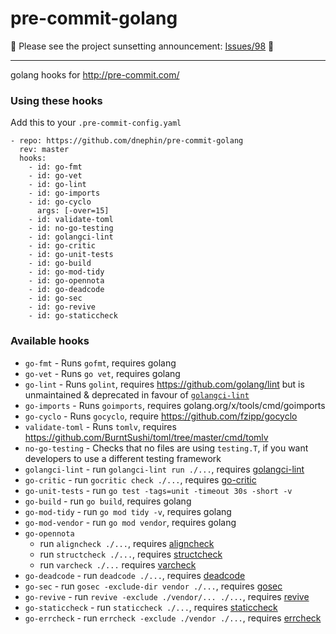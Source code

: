 pre-commit-golang
=================

:rotating_light: Please see the project sunsetting announcement:
[Issues/98](https://github.com/dnephin/pre-commit-golang/issues/98)
:rotating_light:

----

golang hooks for http://pre-commit.com/

### Using these hooks

Add this to your `.pre-commit-config.yaml`

    - repo: https://github.com/dnephin/pre-commit-golang
      rev: master
      hooks:
        - id: go-fmt
        - id: go-vet
        - id: go-lint
        - id: go-imports
        - id: go-cyclo
          args: [-over=15]
        - id: validate-toml
        - id: no-go-testing
        - id: golangci-lint
        - id: go-critic
        - id: go-unit-tests
        - id: go-build
        - id: go-mod-tidy
        - id: go-opennota
        - id: go-deadcode
        - id: go-sec
        - id: go-revive
        - id: go-staticcheck

### Available hooks

- `go-fmt` - Runs `gofmt`, requires golang
- `go-vet` - Runs `go vet`, requires golang
- `go-lint` - Runs `golint`, requires https://github.com/golang/lint but is unmaintained & deprecated in favour of [`golangci-lint`](https://github.com/golangci/golangci-lint)
- `go-imports` - Runs `goimports`, requires golang.org/x/tools/cmd/goimports
- `go-cyclo` - Runs `gocyclo`, require https://github.com/fzipp/gocyclo
- `validate-toml` - Runs `tomlv`, requires https://github.com/BurntSushi/toml/tree/master/cmd/tomlv
- `no-go-testing` - Checks that no files are using `testing.T`, if you want developers to use a different testing framework
- `golangci-lint` - run `golangci-lint run ./...`, requires [golangci-lint](https://github.com/golangci/golangci-lint)
- `go-critic` - run `gocritic check ./...`, requires [go-critic](https://github.com/go-critic/go-critic)
- `go-unit-tests` - run `go test -tags=unit -timeout 30s -short -v`
- `go-build` - run `go build`, requires golang
- `go-mod-tidy` - run `go mod tidy -v`, requires golang
- `go-mod-vendor` - run `go mod vendor`, requires golang
- `go-opennota` 
  - run `aligncheck ./...`, requires [aligncheck](https://gitlab.com/opennota/check/cmd/aligncheck) 
  - run `structcheck ./...`, requires [structcheck](https://gitlab.com/opennota/check/cmd/structcheck)
  - run `varcheck ./...` requires [varcheck](https://gitlab.com/opennota/check/cmd/varcheck)
- `go-deadcode` - run `deadcode ./...`, requires [deadcode](https://github.com/tsenart/deadcode)
- `go-sec` - run `gosec -exclude-dir vendor ./...`, requires [gosec](https://github.com/securego/gosec/v2/cmd/gosec)
- `go-revive` - run `revive -exclude ./vendor/... ./...`, requires [revive](https://github.com/mgechev/revive)
- `go-staticcheck` - run `staticcheck ./...`, requires [staticcheck](https://honnef.co/go/tools/cmd/staticcheck)
- `go-errcheck` - run `errcheck -exclude ./vendor ./...`, requires [errcheck](https://github.com/kisielk/errcheck)
